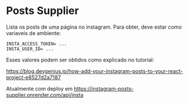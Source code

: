 # Posts Supplier
Lista os posts de uma página no instagram.
Para obter, deve estar como variaveis de ambiente:

```
INSTA_ACCESS_TOKEN= ...
INSTA_USER_ID= ...
```

Esses valores podem ser obtidos como explicado no tutorial:

https://blog.devgenius.io/how-add-your-instagram-posts-to-your-react-project-e8527d2a7187

Atualmente com deploy em https://instagram-posts-supplier.onrender.com/api/insta
